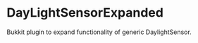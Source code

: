 DayLightSensorExpanded
======================

Bukkit plugin to expand functionality of generic DaylightSensor.
